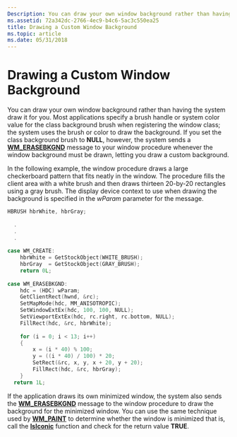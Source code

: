 ```yaml
---
Description: You can draw your own window background rather than having the system draw it for you.
ms.assetid: 72a342dc-2766-4ec9-b4c6-5ac3c550ea25
title: Drawing a Custom Window Background
ms.topic: article
ms.date: 05/31/2018
---
```


# Drawing a Custom Window Background

You can draw your own window background rather than having the system draw it for you. Most applications specify a brush handle or system color value for the class background brush when registering the window class; the system uses the brush or color to draw the background. If you set the class background brush to **NULL**, however, the system sends a [**WM\_ERASEBKGND**](../winmsg/wm-erasebkgnd.md) message to your window procedure whenever the window background must be drawn, letting you draw a custom background.

In the following example, the window procedure draws a large checkerboard pattern that fits neatly in the window. The procedure fills the client area with a white brush and then draws thirteen 20-by-20 rectangles using a gray brush. The display device context to use when drawing the background is specified in the *wParam* parameter for the message.


```C++
HBRUSH hbrWhite, hbrGray; 
 
  . 
  . 
  . 
 
case WM_CREATE: 
    hbrWhite = GetStockObject(WHITE_BRUSH); 
    hbrGray  = GetStockObject(GRAY_BRUSH); 
    return 0L; 
 
case WM_ERASEBKGND: 
    hdc = (HDC) wParam; 
    GetClientRect(hwnd, &rc); 
    SetMapMode(hdc, MM_ANISOTROPIC); 
    SetWindowExtEx(hdc, 100, 100, NULL); 
    SetViewportExtEx(hdc, rc.right, rc.bottom, NULL); 
    FillRect(hdc, &rc, hbrWhite); 
 
    for (i = 0; i < 13; i++) 
    { 
        x = (i * 40) % 100; 
        y = ((i * 40) / 100) * 20; 
        SetRect(&rc, x, y, x + 20, y + 20); 
        FillRect(hdc, &rc, hbrGray); 
    } 
  return 1L; 
```



If the application draws its own minimized window, the system also sends the [**WM\_ERASEBKGND**](../winmsg/wm-erasebkgnd.md) message to the window procedure to draw the background for the minimized window. You can use the same technique used by [**WM\_PAINT**](wm-paint.md) to determine whether the window is minimized that is, call the [**IsIconic**](/windows/win32/api/winuser/nf-winuser-isiconic) function and check for the return value **TRUE**.

 

 